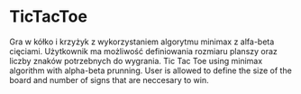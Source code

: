 # TicTacToe
Gra w kółko i krzyżyk z wykorzystaniem algorytmu minimax z alfa-beta cięciami.
Użytkownik ma możliwość definiowania rozmiaru planszy oraz liczby znaków potrzebnych do wygrania.
Tic Tac Toe using minimax algorithm with alpha-beta prunning.
User is allowed to define the size of the board and number of signs that are neccesary to win.
